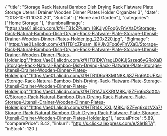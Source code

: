 {
	"title": "Storage Rack Natural Bamboo Dish Drying Rack Flatware Plate Storage Utensil Drainer Wooden Dinner Plates Holder Organizer 3",
	"date": "2018-10-31 10:30:20",
	"SubCat": ["Home and Garden"],
	"categories": ["Home Storage "],
	"thumbnailImage": "https://ae01.alicdn.com/kf/HTB1cZPuam_I8KJjy0Foq6yFnVXaD/Storage-Rack-Natural-Bamboo-Dish-Drying-Rack-Flatware-Plate-Storage-Utensil-Drainer-Wooden-Dinner-Plates-Holder.jpg_220x220.jpg",
	"BigImage": ["https://ae01.alicdn.com/kf/HTB1cZPuam_I8KJjy0Foq6yFnVXaD/Storage-Rack-Natural-Bamboo-Dish-Drying-Rack-Flatware-Plate-Storage-Utensil-Drainer-Wooden-Dinner-Plates-Holder.jpg","https://ae01.alicdn.com/kf/HTB1DKYragLD8KJjSszeq6yGRpXaD/Storage-Rack-Natural-Bamboo-Dish-Drying-Rack-Flatware-Plate-Storage-Utensil-Drainer-Wooden-Dinner-Plates-Holder.jpg","https://ae01.alicdn.com/kf/HTB1D6q9XMfN8KJjSZFIq6A0UFXar/Storage-Rack-Natural-Bamboo-Dish-Drying-Rack-Flatware-Plate-Storage-Utensil-Drainer-Wooden-Dinner-Plates-Holder.jpg","https://ae01.alicdn.com/kf/HTB1AZbXXRfM8KJjSZFrq6xSdXXaG/Storage-Rack-Natural-Bamboo-Dish-Drying-Rack-Flatware-Plate-Storage-Utensil-Drainer-Wooden-Dinner-Plates-Holder.jpg","https://ae01.alicdn.com/kf/HTB14k_XXLjM8KJjSZFyq6xdzVXa7/Storage-Rack-Natural-Bamboo-Dish-Drying-Rack-Flatware-Plate-Storage-Utensil-Drainer-Wooden-Dinner-Plates-Holder.jpg"],
	"actualPrice": 5.89,
	"comparePrice": 8.42,
	"linkurl": "http://s.click.aliexpress.com/e/SIe18TA",
	"inStock": 120
}

